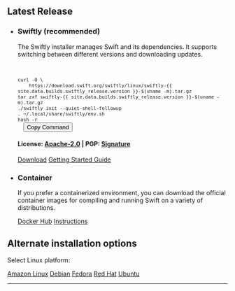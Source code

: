 ## Latest Release
<ul class="grid-level-0 grid-layout-2-column">
<li class="grid-level-1 featured">
    <h3>Swiftly (recommended)</h3>
  <p class="description">
    The Swiftly installer manages Swift and its dependencies. It supports switching between different versions and downloading updates.
  </p>
  <br>
  <code id="linux-swiftly-quick-start" style="font-size: 8pt;">
curl -O \
    https://download.swift.org/swiftly/linux/swiftly-{{ site.data.builds.swiftly_release.version }}-$(uname -m).tar.gz
tar zxf swiftly-{{ site.data.builds.swiftly_release.version }}-$(uname -m).tar.gz
./swiftly init --quiet-shell-followup
. ~/.local/share/swiftly/env.sh
hash -r
  </code>
  <button onclick="navigator.clipboard.writeText(document.getElementById('linux-swiftly-quick-start').textContent); window.alert('Copied!');">Copy Command</button>
  <br>
  <h4>License: <a href="https://raw.githubusercontent.com/swiftlang/swiftly/refs/heads/main/LICENSE.txt">Apache-2.0</a> | PGP: <a href="https://download.swift.org/swiftly/linux/swiftly-{{ site.data.builds.swiftly_release.version }}-x86_64.tar.gz.sig">Signature</a></h4>
  <a href="https://download.swift.org/swiftly/linux/swiftly-{{ site.data.builds.swiftly_release.version }}-x86_64.tar.gz" class="cta-secondary">Download</a>
  <a href="/install/linux/swiftly" class="cta-secondary">Getting Started Guide</a>
</li>
  <li class="grid-level-1">
    <h3>Container</h3>
    <p class="description">
      If you prefer a containerized environment, you can download the official container images for compiling and running Swift on a variety of distributions.
    </p>
    <a href="https://hub.docker.com/_/swift" class="cta-secondary external">Docker Hub</a>
    <a href="/install/linux/docker" class="cta-secondary">Instructions</a>
  </li>
</ul>

## Alternate installation options

<p id="platforms">Select Linux platform:</p>

<div class="interactive-tabs os">
  <div class="tabs">
    <a href="/install/linux/amazonlinux/2#versions" aria-pressed="{{ include.amazonlinux }}">Amazon Linux</a>
    <a href="/install/linux/debian/12#versions" aria-pressed="{{ include.debian }}">Debian</a>
    <a href="/install/linux/fedora/39#versions" aria-pressed="{{ include.fedora }}">Fedora</a>
    <a href="/install/linux/ubi/9#versions" aria-pressed="{{ include.ubi }}">Red Hat</a>
    <a href="/install/linux/ubuntu#versions" aria-pressed="{{ include.ubuntu }}">Ubuntu</a>
  </div>
</div>

<hr>
